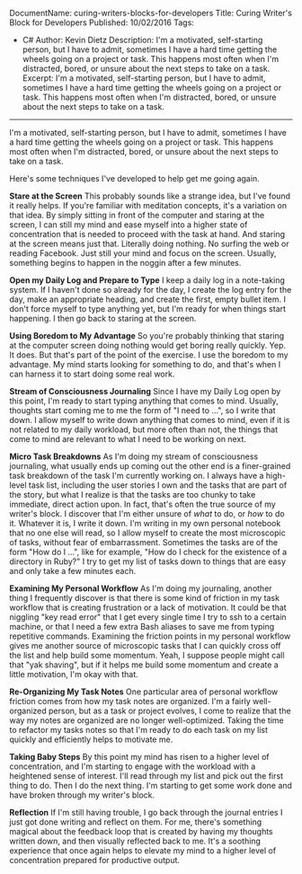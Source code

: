 DocumentName: curing-writers-blocks-for-developers
Title: Curing Writer's Block for Developers
Published: 10/02/2016
Tags: 
  - C# 
Author: Kevin Dietz
Description: I'm a motivated, self-starting person, but I have to admit, sometimes I have a hard time getting the wheels going on a project or task. This happens most often when I'm distracted, bored, or unsure about the next steps to take on a task.
Excerpt: I'm a motivated, self-starting person, but I have to admit, sometimes I have a hard time getting the wheels going on a project or task. This happens most often when I'm distracted, bored, or unsure about the next steps to take on a task.
---

I'm a motivated, self-starting person, but I have to admit, sometimes I have a hard time getting the wheels going on a project or task. This happens most often when I'm distracted, bored, or unsure about the next steps to take on a task.

Here's some techniques I've developed to help get me going again.

**Stare at the Screen**
This probably sounds like a strange idea, but I've found it really helps. If you're familiar with meditation concepts, it's a variation on that idea. By simply sitting in front of the computer and staring at the screen, I can still my mind and ease myself into a higher state of concentration that is needed to proceed with the task at hand. And staring at the screen means just that. Literally doing nothing. No surfing the web or reading Facebook. Just still your mind and focus on the screen. Usually, something begins to happen in the noggin after a few minutes.

**Open my Daily Log and Prepare to Type**
I keep a daily log in a note-taking system. If I haven't done so already for the day, I create the log entry for the day, make an appropriate heading, and create the first, empty bullet item. I don't force myself to type anything yet, but I'm ready for when things start happening. I then go back to staring at the screen.

**Using Boredom to My Advantage**
So you're probably thinking that staring at the computer screen doing nothing would get boring really quickly. Yep. It does. But that's part of the point of the exercise. I use the boredom to my advantage. My mind starts looking for something to do, and that's when I can harness it to start doing some real work.

**Stream of Consciousness Journaling**
Since I have my Daily Log open by this point, I'm ready to start typing anything that comes to mind. Usually, thoughts start coming me to me the form of "I need to ...", so I write that down. I allow myself to write down anything that comes to mind, even if it is not related to my daily workload, but more often than not, the things that come to mind are relevant to what I need to be working on next.

**Micro Task Breakdowns**
As I'm doing my stream of consciousness journaling, what usually ends up coming out the other end is a finer-grained task breakdown of the task I'm currently working on. I always have a high-level task list, including the user stories I own and the tasks that are part of the story, but what I realize is that the tasks are too chunky to take immediate, direct action upon. In fact, that's often the true source of my writer's block. I discover that I'm either unsure of *what* to do, or *how* to do it. Whatever it is, I write it down. I'm writing in my own personal notebook that no one else will read, so I allow myself to create the most microscopic of tasks, without fear of embarrassment. Sometimes the tasks are of the form "How do I ...", like for example, "How do I check for the existence of a directory in Ruby?" I try to get my list of tasks down to things that are easy and only take a few minutes each.

**Examining My Personal Workflow**
As I'm doing my journaling, another thing I frequently discover is that there is some kind of friction in my task workflow that is creating frustration or a lack of motivation. It could be that niggling "key read error" that I get every single time I try to ssh to a certain machine, or that I need a few extra Bash aliases to save me from typing repetitive commands. Examining the friction points in my personal workflow gives me another source of microscopic tasks that I can quickly cross off the list and help build some momentum. Yeah, I suppose people might call that "yak shaving", but if it helps me build some momentum and create a little motivation, I'm okay with that.

**Re-Organizing My Task Notes**
One particular area of personal workflow friction comes from how my task notes are organized. I'm a fairly well-organized person, but as a task or project evolves, I come to realize that the way my notes are organized are no longer well-optimized. Taking the time to refactor my tasks notes so that I'm ready to do each task on my list quickly and efficiently helps to motivate me.

**Taking Baby Steps**
By this point my mind has risen to a higher level of concentration, and I'm starting to engage with the workload with a heightened sense of interest. I'll read through my list and pick out the first thing to do. Then I do the next thing. I'm starting to get some work done and have broken through my writer's block.

**Reflection**
If I'm still having trouble, I go back through the journal entries I just got done writing and reflect on them. For me, there's something magical about the feedback loop that is created by having my thoughts written down, and then visually reflected back to me. It's a soothing experience that once again helps to elevate my mind to a higher level of concentration prepared for productive output.

